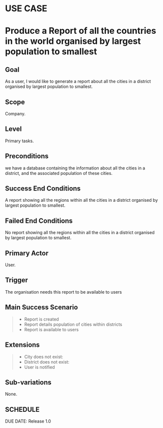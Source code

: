 # USE CASE 
# Produce a Report of all the countries in the world organised by largest population to smallest

## Goal
As a user, I would like to generate a report about all the cities in a district organised by largest population to smallest.

## Scope
Company.

## Level
Primary tasks.

## Preconditions
we have a database containing the information about all the cities in a district, and the associated population of these cities.


## Success End Conditions

A report showing all the regions within all the cities in a district organised by largest population to smallest.

## Failed End Conditions

No report showing all the regions within all the cities in a district organised by largest population to smallest.

## Primary Actor

User.

## Trigger
The organisation needs this report to be available to users

## Main Success Scenario

>- Report is created
>- Report details population of cities within districts
>- Report is available to users

## Extensions

>- City does not exist:
>- District does not exist:
>- User is notified

## Sub-variations

None.

## SCHEDULE

DUE DATE: Release 1.0